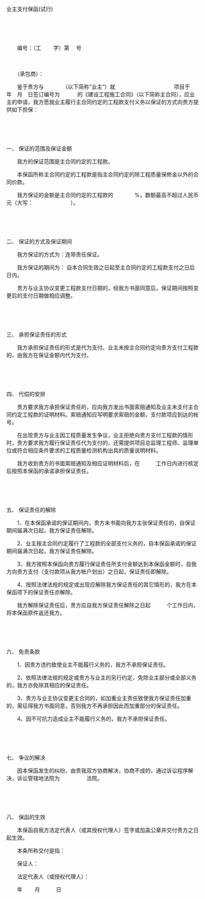



业主支付保函(试行)



 

　　

　　


 
　　编号：（工　　 字）第　 号
 
　　



　　（承包商）：

　　鉴于贵方与　　　　（以下简称“业主”）就　　　　　　　　　　　项目于　　年　月　日签订编号为　　　 的《建设工程施工合同》（以下简称主合同），应业主的申请，我方愿就业主履行主合同约定的工程款支付义务以保证的方式向贵方提供如下担保：

　　

　　

一、
保证的范围及保证金额

　　我方的保证范围是主合同约定的工程款。

　　本保函所称主合同约定的工程款是指主合同约定的除工程质量保修金以外的合同价款。

　　我方保证的金额是主合同约定的工程款的　　　　%，数额最高不超过人民币　　　　　 元（大写：　　　　　　　）。

　　

　　

二、
保证的方式及保证期间

　　我方保证的方式为：连带责任保证。

　　我方保证的期间为： 自本合同生效之日起至主合同约定的工程款支付之日后　　　日内。

　　贵方与业主协议变更工程款支付日期的，经我方书面同意后，保证期间按照变更后的支付日期做相应调整。

　　

　　

三、
承担保证责任的形式

　　我方承担保证责任的形式是代为支付。业主未按主合同约定向贵方支付工程款的，由我方在保证金额内代为支付。

　　

　　

四、
代偿的安排

　　贵方要求我方承担保证责任的，应向我方发出书面索赔通知及业主未支付主合同约定工程款的证明材料。索赔通知应写明要求索赔的金额，支付款项应到达的帐号。

　　在出现贵方与业主因工程质量发生争议，业主拒绝向贵方支付工程款的情形时，贵方要求我方履行保证责任代为支付的，还需提供项目总监理工程师、监理单位或符合相应条件要求的工程质量检测机构出具的质量说明材料。

　　我方收到贵方的书面索赔通知及相应证明材料后，在　　　工作日内进行核定后按照本保函的承诺承担保证责任。

　　

　　

五、
保证责任的解除

　　1、在本保函承诺的保证期间内，贵方未书面向我方主张保证责任的，自保证期间届满次日起，我方保证责任解除。

　　2、业主按主合同约定履行了工程款的全部支付义务的，自本保函承诺的保证期间届满次日起，我方保证责任解除。

　　3、我方按照本保函向贵方履行保证责任所支付金额达到本保函金额时，自我方向贵方支付（支付款项从我方帐户划出）之日起，保证责任即解除。

　　4、按照法律法规的规定或出现应解除我方保证责任的其它情形的，我方在本保函项下的保证责任亦解除。

　　我方解除保证责任后，贵方应自我方保证责任解除之日起　　　个工作日内，将本保函原件返还我方。

　　

　　

六、
免责条款

　　1、因贵方违约致使业主不能履行义务的，我方不承担保证责任。

　　2、依照法律法规的规定或贵方与业主的另行约定，免除业主部分或全部义务的，我方亦免除其相应的保证责任。

　　3、贵方与业主协议变更主合同的，如加重业主责任致使我方保证责任加重的，需征得我方书面同意，否则我方不再承担因此而加重部分的保证责任。

　　4、因不可抗力造成业主不能履行义务的，我方不承担保证责任。

　　

　　

七、
争议的解决

　　因本保函发生的纠纷，由贵我双方协商解决，协商不成的，通过诉讼程序解决，诉讼管辖地法院为　　　　　法院。

　　

　　

八、
保函的生效

　　本保函自我方法定代表人（或其授权代理人）签字或加盖公章并交付贵方之日起生效。

　　本条所称交付是指：　　

　　保证人：

　　法定代表人（或授权代理人）：　　

　　年　　 月　　　日

　　